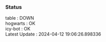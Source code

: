 ### Status


table : DOWN  
hogwarts : OK  
icy-bot : OK  
Latest Update : 2024-04-12 19:06:26.898336
